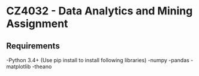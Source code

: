 # CZ4032 - Data Analytics and Mining Assignment
## Requirements
-Python 3.4+
(Use pip install <pkg> to install following libraries)
-numpy
-pandas
-matplotlib
-theano
